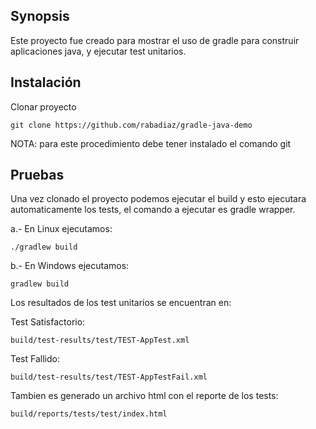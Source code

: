 ## Synopsis

Este proyecto fue creado para mostrar el uso de gradle para construir aplicaciones java, y ejecutar test unitarios.

## Instalación

Clonar proyecto

	git clone https://github.com/rabadiaz/gradle-java-demo

NOTA: para este procedimiento debe tener instalado el comando git

## Pruebas

Una vez clonado el proyecto podemos ejecutar el build y esto ejecutara automaticamente los tests, el comando a ejecutar es gradle wrapper.

a.- En Linux ejecutamos:
	
	./gradlew build

b.- En Windows ejecutamos:
	
	gradlew build 

Los resultados de los test unitarios se encuentran en:

Test Satisfactorio:

	build/test-results/test/TEST-AppTest.xml

Test Fallido:

	build/test-results/test/TEST-AppTestFail.xml


Tambien es generado un archivo html con el reporte de los tests:

	build/reports/tests/test/index.html
